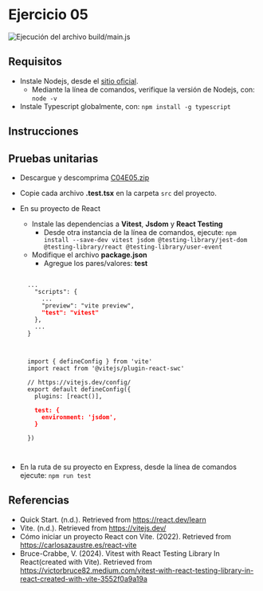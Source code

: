 # Ejercicio 05

![Ejecución del archivo build/main.js](images/buildmainjs.png)


## Requisitos

* Instale Nodejs, desde el [sitio oficial](https://nodejs.org/es/download/).
	- Mediante la línea de comandos, verifique la versión de Nodejs, con: `node -v`
* Instale Typescript globalmente, con: `npm install -g typescript`

## Instrucciones

## Pruebas unitarias

* Descargue y descomprima [C04E05.zip](../../zips/C04E05.zip)
* Copie cada archivo **.test.tsx** en la carpeta `src` del proyecto.
* En su proyecto de React 
	+ Instale las dependencias a **Vitest**, **Jsdom** y **React Testing**
    	- Desde otra instancia de la línea de comandos, ejecute: `npm install --save-dev vitest jsdom @testing-library/jest-dom @testing-library/react @testing-library/user-event`
    + Modifique el archivo **package.json**
    	- Agregue los pares/valores: **test**

    <pre><code>
    ...
      "scripts": {
      	...
        "preview": "vite preview",
        <b style="color:red">"test": "vitest"</b>
      },
      ...
    }
    </code></pre>

    <pre><code>
    import { defineConfig } from 'vite'
	import react from '@vitejs/plugin-react-swc'

	// https://vitejs.dev/config/
	export default defineConfig({
	  plugins: [react()],
	  <b style="color:red">
	  test: {
	    environment: 'jsdom',
	  }
	  </b>
	})

    </code></pre>

* En la ruta de su proyecto en Express, desde la línea de comandos ejecute: `npm run test`

## Referencias 

* Quick Start. (n.d.). Retrieved from https://react.dev/learn
* Vite. (n.d.). Retrieved from https://vitejs.dev/
* Cómo iniciar un proyecto React con Vite. (2022). Retrieved from https://carlosazaustre.es/react-vite
* Bruce-Crabbe, V. (2024). Vitest with React Testing Library In React(created with Vite). Retrieved from https://victorbruce82.medium.com/vitest-with-react-testing-library-in-react-created-with-vite-3552f0a9a19a